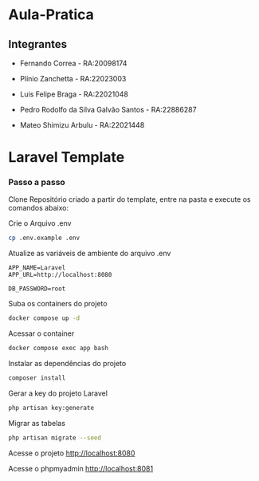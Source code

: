 # Aula-Pratica

## Integrantes

* Fernando Correa - RA:20098174

* Plínio Zanchetta       - RA:22023003

* Luis Felipe Braga - RA:22021048

* Pedro Rodolfo da Silva Galvão Santos - RA:22886287

* Mateo Shimizu Arbulu - RA:22021448

# Laravel Template

### Passo a passo
Clone Repositório criado a partir do template, entre na pasta e execute os comandos abaixo:

Crie o Arquivo .env
```sh
cp .env.example .env
```


Atualize as variáveis de ambiente do arquivo .env
```dosini
APP_NAME=Laravel
APP_URL=http://localhost:8080

DB_PASSWORD=root
```


Suba os containers do projeto
```sh
docker compose up -d
```


Acessar o container
```sh
docker compose exec app bash
```


Instalar as dependências do projeto
```sh
composer install
```


Gerar a key do projeto Laravel
```sh
php artisan key:generate
```


Migrar as tabelas
```sh
php artisan migrate --seed
```


Acesse o projeto
[http://localhost:8080](http://localhost:8080)

Acesse o phpmyadmin
[http://localhost:8081](http://localhost:8081)

